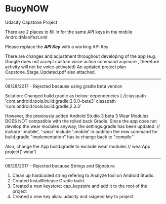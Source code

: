 # BuoyNOW
Udacity Capstone Project

There are 2 places to fill in for the same API keys in the mobile AndroidManifest.xml

Please replace the ***API Key*** with a working API Key
<meta-data
     android:name="com.google.android.awareness.API_KEY"
     android:value="***API Key***" />
<meta-data
     android:name="com.google.android.geo.API_KEY"
     android:value="***API Key***" />

There are changes and adjustment throughout developing of the app 
(e.g. Google does not accept custom voice action command anymore , therefore activity will not be voice activated) 
An updated project plan Capstone_Stage_Updated.pdf also attached.

-------------------------------------------------------
08/28/2017 - Rejected because using gradle beta version

Solution: Changed build.gradle as below:
   dependencies {
        //classpath 'com.android.tools.build:gradle:3.0.0-beta3'
        classpath 'com.android.tools.build:gradle:2.3.3'

However, the previously added Android Studio 3 beta 3 Wear Modules DOES NOT compatible with the rolled back Gradle.
Since the app does not develop the wear modules anyway, the settings.gradle has been updated:
     // include ':mobile', ':wear'
     include ':mobile'
In addition the new command for build.gradle "implementation" has to change back to "compile"

Also, change the App build.gradle to exclude wear modules
     // wearApp project(':wear')
     
-------------------------------------------------------
08/29/2017 - Rejected because Strings and Signature

1. Clean up hardcoded string refering to Analyze tool on Android Studio.
2. Created InstallRelease Gradle build.
3. Created a new keystore: cap_keystore and add it to the root of the project
4. Created a new key alias: udacity and ssigned key to project
